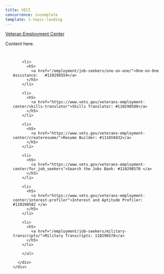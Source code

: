 ```yaml
---
title: VECI
concurrence: incomplete
template: 1-topic-landing
---
```


<div class="main" role="main" markdown="0">

<div class="action-bar">
  <div class="row">
    <div class="small-12 columns">
      <a class="usa-button-primary" href="https://www.vets.gov/veterans-employment-center/">Veteran Employment Center</a>
    </div>
  </div>
</div>

<div class="section one" markdown="0">
<div class="primary" markdown="0">
<div class="row" markdown="0">
<div class="small-12 columns" markdown="1">

Content here.

</div>
</div>
</div>



<div class="navigation">
  <div class="row">
    <div class="small-12 columns">
        <ul class="small-block-grid-1 medium-block-grid-3 cards small">

        <li>
          <h5>
            <a href="/employment/job-seekers/one-on-one/">One-on-One Assistance:   #110298554</a>
          </h5>  
        </li>

        <li>
          <h5>
            <a href="https://www.vets.gov/veterans-employment-center/skills-translator">Skills Translator: #110298580</a>
          </h5>
        </li>  

        <li>
          <h5>
            <a href="https://www.vets.gov/veterans-employment-center/createresume/">Resume Builder: #111659432</a>
          </h5>  
        </li>

        <li>
          <h5>
            <a href="https://www.vets.gov/veterans-employment-center/for_job_seekers">Search the Jobs Bank: #110298570 </a>
          </h5>
        </li>  

        <li>
          <h5>
            <a href="https://www.vets.gov/veterans-employment-center/interest-profiler">Interest and Aptitude Profiler: #110298582 </a>
          </h5>
        </li>

        <li>
          <h5>
            <a href="/employment/job-seekers/military-transcripts/">Military Transcripts: 110298578</a>
          </h5>
        </li>   

        </ul>

      </div>
    </div>  
  </div>

</div>
